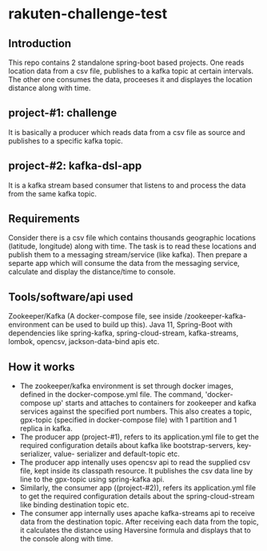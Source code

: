 # rakuten-challenge-test

Introduction
------------
This repo contains 2 standalone spring-boot based projects. One reads location data from a csv file, publishes to a kafka topic at certain intervals. The other one consumes the data, proceeses it and displayes the location distance along with time.

project-#1: challenge
--------------------
It is basically a producer which reads data from a csv file as source and publishes to a specific kafka topic.

project-#2: kafka-dsl-app
-------------------------
It is a kafka stream based consumer that listens to and process the data from the same kafka topic.

Requirements
------------
Consider there is a csv file which contains thousands geographic locations (latitude, longitude) along with time.
The task is to read these locations and publish them to a messaging stream/service (like kafka). 
Then prepare a separte app which will consume the data from the messaging service, calculate and display the distance/time to console.

Tools/software/api used
-----------------------
Zookeeper/Kafka (A docker-compose file, see inside /zookeeper-kafka-environment can be used to build up this).
Java 11, Spring-Boot with dependencies like spring-kafka, spring-cloud-stream, kafka-streams, lombok, opencsv, jackson-data-bind apis etc.

How it works
------------
- The zookeeper/kafka environment is set through docker images, defined in the docker-compose.yml file. The command, 'docker-compose up' starts and attaches to containers
  for zookeeper and kafka services against the specified port numbers. This also creates a topic, gpx-topic (specified in docker-compose file) with 1 partition and 1 replica in   kafka.
- The producer app (project-#1), refers to its application.yml file to get the required configuration details about kafka like bootstrap-servers, key-serializer, value-      serializer and default-topic etc.
- The producer app intenally uses opencsv api to read the supplied csv file, kept inside its classpath resource. It publishes the csv data line by line to the gpx-topic using 
  spring-kafka api.
- Similarly, the consumer app ((project-#2)), refers its application.yml file to get the required configuration details about the spring-cloud-stream like binding destination topic etc.
- The consumer app internally uses apache kafka-streams api to receive data from the destination topic. After receiving each data from the topic, it calculates the distance
   using Haversine formula and displays that to the console along with time.
